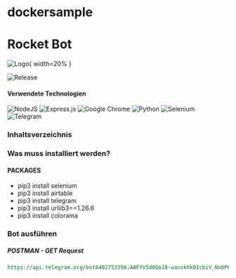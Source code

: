 # dockersample
# Rocket Bot 
![Logo](icons/rocket_logo.PNG){ width=20% }


![Release](https://img.shields.io/github/v/release/1neso/dockersample?color=30c955&)

#### Verwendete Technologien

![NodeJS](https://img.shields.io/badge/Node%20js-339933?style=for-the-badge&logo=nodedotjs&logoColor=white)
![Express.js](https://img.shields.io/badge/express.js-%23404d59.svg?style=for-the-badge&logo=express&logoColor=%2361DAFB)
![Google Chrome](https://img.shields.io/badge/Google%20Chrome-4285F4?style=for-the-badge&logo=GoogleChrome&logoColor=white)
![Python](https://img.shields.io/badge/python-3670A0?style=for-the-badge&logo=python&logoColor=ffdd54)
![Selenium](https://img.shields.io/badge/-selenium-%43B02A?style=for-the-badge&logo=selenium&logoColor=white)
![Telegram](https://img.shields.io/badge/Telegram-2CA5E0?style=for-the-badge&logo=telegram&logoColor=white)




### Inhaltsverzeichnis

### Was muss installiert werden?
#### PACKAGES
- pip3 install selenium
- pip3 install airtable
- pip3 install telegram
- pip3 install urllib3==1.26.6
- pip3 install colorama

### Bot ausführen

##### POSTMAN - GET Request
```REST
https://api.telegram.org/bot6402753356:AAFYVSd0QoJ8-uanskhk0IcbiV_NnOPFcUk/getUpdates
```
